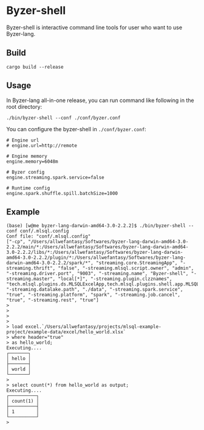 # Byzer-shell

Byzer-shell is interactive command line tools for user who want to use Byzer-lang.

## Build

```
cargo build --release
```

## Usage

In Byzer-lang all-in-one release, you can run command like following 
in the root directory: 

```
./bin/byzer-shell --conf ./conf/byzer.conf
```

You can configure the byzer-shell in `./conf/byzer.conf`:

```
# Engine url 
# engine.url=http://remote

# Engine memory
engine.memory=6048m

# Byzer config
engine.streaming.spark.service=false

# Runtime config
engine.spark.shuffle.spill.batchSize=1000
```

## Example

```
(base) [w@me byzer-lang-darwin-amd64-3.0-2.2.2]$ ./bin/byzer-shell --conf conf/.mlsql.config
Conf file: "conf/.mlsql.config"
["-cp", "/Users/allwefantasy/Softwares/byzer-lang-darwin-amd64-3.0-2.2.2/main/*:/Users/allwefantasy/Softwares/byzer-lang-darwin-amd64-3.0-2.2.2/libs/*:/Users/allwefantasy/Softwares/byzer-lang-darwin-amd64-3.0-2.2.2/plugin/*:/Users/allwefantasy/Softwares/byzer-lang-darwin-amd64-3.0-2.2.2/spark/*", "streaming.core.StreamingApp", "-streaming.thrift", "false", "-streaming.mlsql.script.owner", "admin", "-streaming.driver.port", "9003", "-streaming.name", "Byzer-shell", "-streaming.master", "local[*]", "-streaming.plugin.clzznames", "tech.mlsql.plugins.ds.MLSQLExcelApp,tech.mlsql.plugins.shell.app.MLSQLShell,tech.mlsql.plugins.assert.app.MLSQLAssert", "-streaming.datalake.path", "./data", "-streaming.spark.service", "true", "-streaming.platform", "spark", "-streaming.job.cancel", "true", "-streaming.rest", "true"]
>
>
>
>
> load excel.`/Users/allwefantasy/projects/mlsql-example-project/example-data/excel/hello_world.xlsx`
> where header="true"
> as hello_world;
Executing....
┌───────┐
│ hello │
├───────┤
│ world │
└───────┘
>
> select count(*) from hello_world as output;
Executing....
┌──────────┐
│ count(1) │
├──────────┤
│ 1        │
└──────────┘
>
```
